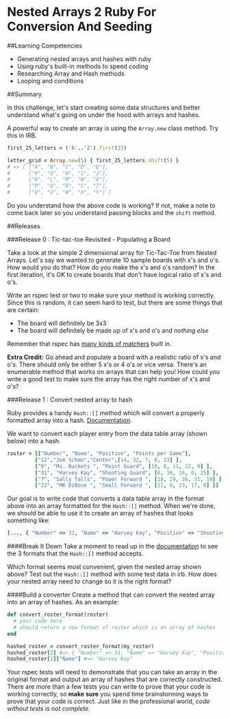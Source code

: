 # Nested Arrays 2 Ruby For Conversion And Seeding

##Learning Competencies

* Generating nested arrays and hashes with ruby
* Using ruby's built-in methods to speed coding
* Researching Array and Hash methods
* Looping and conditions

##Summary

In this challenge, let's start creating some data structures and better understand what's going on under the hood with arrays and hashes.

A powerful way to create an array is using the `Array.new` class method. Try this in IRB.

```ruby
first_25_letters = ('A'..'Z').first(25)

letter_grid = Array.new(5) { first_25_letters.shift(5) }
# => [ ["A", "B", "C", "D", "E"],
#      ["F", "G", "H", "I", "J"],
#      ["K", "L", "M", "N", "O"],
#      ["P", "Q", "R", "S", "T"],
#      ["U", "V", "W", "X", "Y"] ]
```

Do you understand how the above code is working? If not, make a note to come back later so you understand passing blocks and the `shift` method.

##Releases

###Release 0 : Tic-tac-toe Revisited - Populating a Board

Take a look at the simple 2 dimensional array for Tic-Tac-Toe from Nested Arrays. Let's say we wanted to generate 10 sample boards with x's and o's. How would you do that? How do you make the x's and o's random? In the first iteration, it's OK to create boards that don't have logical ratio of x's and o's.

Write an rspec test or two to make sure your method is working correctly. Since this is random, it can seem hard to test, but there are some things that are certain:

 * The board will definitely be 3x3
 * The board will definitely be made up of x's and o's and _nothing else_

Remember that rspec has [many kinds of matchers](https://www.relishapp.com/rspec/rspec-expectations/v/2-14/docs/built-in-matchers) built in.

**Extra Credit:** Go ahead and populate a board with a realistic ratio of x's and o's. There should only be either 5 x's or 4 o's or vice versa. There's an enumerable method that works on arrays that can help you! How could you write a good test to make sure the array has the right number of x's and o's?


###Release 1 : Convert nested array to hash

Ruby provides a handy `Hash::[]` method which will convert a properly formatted array into a hash. [Documentation](http://www.ruby-doc.org/core-1.9.3/Hash.html#method-c-5B-5D).

We want to convert each player entry from the data table array (shown below) into a hash.

```ruby
roster = [["Number", "Name", "Position", "Points per Game"],
         ["12","Joe Schmo","Center",[14, 32, 7, 0, 23] ],
         ["9", "Ms. Buckets ", "Point Guard", [19, 0, 11, 22, 0] ],
         ["31", "Harvey Kay", "Shooting Guard", [0, 30, 16, 0, 25] ],
         ["7", "Sally Talls", "Power Forward ", [18, 29, 26, 31, 19] ],
         ["22", "MK DiBoux ", "Small Forward ", [11, 0, 23, 17, 0] ]]
```

Our goal is to write code that converts a data table array in the format above into an array formatted for the `Hash::[]` method. When we're done, we should be able to use it to create an array of hashes that looks something like:

```ruby
[..., { "Number" => 31, "Name" => "Harvey Kay", "Position" => "Shooting Guard", "Points per Game" => [0, 30, 16, 0, 25] },...]
```

####Break It Down
Take a moment to read up in the [documentation](http://www.ruby-doc.org/core-1.9.3/Hash.html#method-c-5B-5D) to see the 3 formats that the `Hash::[]` method accepts.

Which format seems most convenient, given the nested array shown above? Test out the `Hash::[]` method with some test data in irb. How does your nested array need to change so it is the right format?


####Build a converter
Create a method that can convert the nested array into an array of hashes. As an example:

```ruby
def convert_roster_format(roster)
  # your code here
  # should return a new format of roster which is an array of hashes
end

hashed_roster = convert_roster_format(my_roster)
hashed_roster[2] #=> { "Number" => 31, "Name" => "Harvey Kay", "Position" => "Shooting Guard", "Points per Game" => [0, 30, 16, 0, 25] }
hashed_roster[2]["Name"] #=> "Harvey Kay"
```

Your rspec tests will need to demonstrate that you can take an array in the original format and output an array of hashes that are correctly constructed. There are more than a few tests you can write to prove that your code is working correctly, so **make sure** you spend time brainstorming ways to prove that your code is correct. Just like in the professional world, _code without tests is not complete_.
